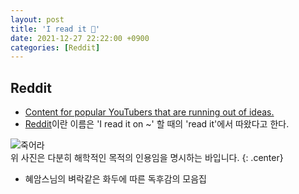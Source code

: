 ```yaml
---
layout: post
title: 'I read it 📘'
date: 2021-12-27 22:22:00 +0900
categories: [Reddit]
---
```


## Reddit
 - [Content for popular YouTubers that are running out of ideas.](https://www.urbandictionary.com/define.php?term=Reddit)  
 - [Reddit](https://www.reddit.com/)이란 이름은 'I read it on ~' 할 때의 'read it'에서 따왔다고 한다.


![죽어라](https://i.postimg.cc/wBd3ymTk/image.jpg)  
위 사진은 다분히 해학적인 목적의 인용임을 명시하는 바입니다.
{: .center}  

- 혜암스님의 벼락같은 화두에 따른 독후감의 모음집